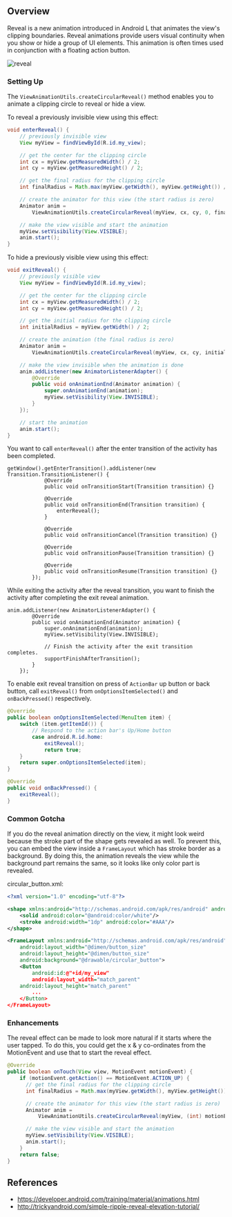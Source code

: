 ## Overview

Reveal is a new animation introduced in Android L that animates the view's clipping boundaries. Reveal animations provide users visual continuity when you show or hide a group of UI elements. This animation is often times used in conjunction with a floating action button.

![reveal](http://i.imgur.com/8jzWpX1.gif)

### Setting Up

The `ViewAnimationUtils.createCircularReveal()` method enables you to animate a clipping circle to reveal or hide a view.

To reveal a previously invisible view using this effect:

```java
void enterReveal() {
    // previously invisible view
    View myView = findViewById(R.id.my_view);

    // get the center for the clipping circle
    int cx = myView.getMeasuredWidth() / 2;
    int cy = myView.getMeasuredHeight() / 2;

    // get the final radius for the clipping circle
    int finalRadius = Math.max(myView.getWidth(), myView.getHeight()) / 2;

    // create the animator for this view (the start radius is zero)
    Animator anim =
        ViewAnimationUtils.createCircularReveal(myView, cx, cy, 0, finalRadius);

    // make the view visible and start the animation
    myView.setVisibility(View.VISIBLE);
    anim.start();
}
```

To hide a previously visible view using this effect:

```java
void exitReveal() {
    // previously visible view
    View myView = findViewById(R.id.my_view);

    // get the center for the clipping circle
    int cx = myView.getMeasuredWidth() / 2;
    int cy = myView.getMeasuredHeight() / 2;

    // get the initial radius for the clipping circle
    int initialRadius = myView.getWidth() / 2;

    // create the animation (the final radius is zero)
    Animator anim =
        ViewAnimationUtils.createCircularReveal(myView, cx, cy, initialRadius, 0);

    // make the view invisible when the animation is done
    anim.addListener(new AnimatorListenerAdapter() {
        @Override
        public void onAnimationEnd(Animator animation) {
            super.onAnimationEnd(animation);
            myView.setVisibility(View.INVISIBLE);
        }
    });

    // start the animation
    anim.start();
}
```

You want to call `enterReveal()` after the enter transition of the activity has been completed.

```
getWindow().getEnterTransition().addListener(new Transition.TransitionListener() {
            @Override
            public void onTransitionStart(Transition transition) {}

            @Override
            public void onTransitionEnd(Transition transition) {
                enterReveal();
            }

            @Override
            public void onTransitionCancel(Transition transition) {}

            @Override
            public void onTransitionPause(Transition transition) {}

            @Override
            public void onTransitionResume(Transition transition) {}
        });
```

While exiting the activity after the reveal transition, you want to finish the activity after completing the exit reveal animation.

```
anim.addListener(new AnimatorListenerAdapter() {
        @Override
        public void onAnimationEnd(Animator animation) {
            super.onAnimationEnd(animation);
            myView.setVisibility(View.INVISIBLE);
            
            // Finish the activity after the exit transition completes.
            supportFinishAfterTransition();
        }
    });
```

To enable exit reveal transition on press of `ActionBar` up button or back button, call `exitReveal()` from `onOptionsItemSelected()` and `onBackPressed()` respectively.

```java
@Override
public boolean onOptionsItemSelected(MenuItem item) {
    switch (item.getItemId()) {
        // Respond to the action bar's Up/Home button
        case android.R.id.home:
            exitReveal();
            return true;
    }
    return super.onOptionsItemSelected(item);
}

@Override
public void onBackPressed() {
    exitReveal();
}
```

### Common Gotcha

If you do the reveal animation directly on the view, it might look weird because the stroke part of the shape gets revealed as well. To prevent this, you can embed the view inside a `FrameLayout` which has stroke border as a background. By doing this, the animation reveals the view while the background part remains the same, so it looks like only color part is revealed.

circular_button.xml:

```xml
<?xml version="1.0" encoding="utf-8"?>

<shape xmlns:android="http://schemas.android.com/apk/res/android" android:shape="oval">
    <solid android:color="@android:color/white"/>
    <stroke android:width="1dp" android:color="#AAA"/>
</shape>
```

```xml
<FrameLayout xmlns:android="http://schemas.android.com/apk/res/android"
    android:layout_width="@dimen/button_size"
    android:layout_height="@dimen/button_size"
    android:background="@drawable/circular_button">
	<Button
		android:id:@"+id/my_view"
		android:layout_width="match_parent"
    android:layout_height="match_parent"
	    ...
	</Button>
</FrameLayout>
```

### Enhancements

The reveal effect can be made to look more natural if it starts where the user tapped. To do this, you could get the x & y co-ordinates from the MotionEvent and use that to start the reveal effect.

```java
@Override
public boolean onTouch(View view, MotionEvent motionEvent) {
    if (motionEvent.getAction() == MotionEvent.ACTION_UP) {
      // get the final radius for the clipping circle
      int finalRadius = Math.max(myView.getWidth(), myView.getHeight()) / 2;

      // create the animator for this view (the start radius is zero)
      Animator anim =
          ViewAnimationUtils.createCircularReveal(myView, (int) motionEvent.getX(), (int) motionEvent.getY(), 0, finalRadius);

      // make the view visible and start the animation
      myView.setVisibility(View.VISIBLE);
      anim.start();
    }
    return false;
}
```

## References

* <https://developer.android.com/training/material/animations.html>
* <http://trickyandroid.com/simple-ripple-reveal-elevation-tutorial/>